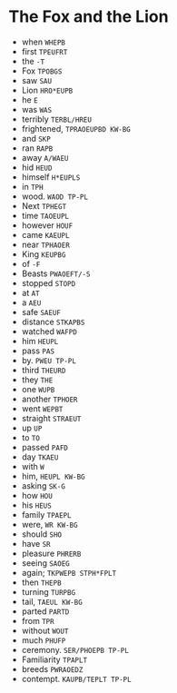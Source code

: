 # The Fox and the Lion

* when `WHEPB`
* first `TPEUFRT`
* the `-T`
* Fox `TPOBGS`
* saw `SAU`
* Lion `HRO*EUPB`
* he `E`
* was `WAS`
* terribly `TERBL/HREU`
* frightened, `TPRAOEUPBD KW-BG`
* and `SKP`
* ran `RAPB`
* away `A/WAEU`
* hid `HEUD`
* himself `H*EUPLS`
* in `TPH`
* wood. `WAOD TP-PL`
* Next `TPHEGT`
* time `TAOEUPL`
* however `HOUF`
* came `KAEUPL`
* near `TPHAOER`
* King `KEUPBG`
* of `-F`
* Beasts `PWAOEFT/-S`
* stopped `STOPD`
* at `AT`
* a `AEU`
* safe `SAEUF`
* distance `STKAPBS`
* watched `WAFPD`
* him `HEUPL`
* pass `PAS`
* by. `PWEU TP-PL`
* third `THEURD`
* they `THE`
* one `WUPB`
* another `TPHOER`
* went `WEPBT`
* straight `STRAEUT`
* up `UP`
* to `TO`
* passed `PAFD`
* day `TKAEU`
* with `W`
* him, `HEUPL KW-BG`
* asking `SK-G`
* how `HOU`
* his `HEUS`
* family `TPAEPL`
* were, `WR KW-BG`
* should `SHO`
* have `SR`
* pleasure `PHRERB`
* seeing `SAOEG`
* again; `TKPWEPB STPH*FPLT`
* then `THEPB`
* turning `TURPBG`
* tail, `TAEUL KW-BG`
* parted `PARTD`
* from `TPR`
* without `WOUT`
* much `PHUFP`
* ceremony. `SER/PHOEPB TP-PL`
* Familiarity `TPAPLT`
* breeds `PWRAOEDZ`
* contempt. `KAUPB/TEPLT TP-PL`
